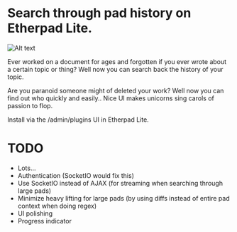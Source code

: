 # Search through pad history on Etherpad Lite.

![Alt text](http://i.imgur.com/gLoYk.png)

Ever worked on a document for ages and forgotten if you ever wrote about a certain topic or thing?  Well now you can search back the history of your topic.

Are you paranoid someone might of deleted your work?  Well now you can find out who quickly and easily..  Nice UI makes unicorns sing carols of passion to flop.

Install via the /admin/plugins UI in Etherpad Lite.

# TODO

* Lots...
* Authentication (SocketIO would fix this)
* Use SocketIO instead of AJAX (for streaming when searching through large pads)
* Minimize heavy lifting for large pads (by using diffs instead of entire pad context when doing regex)
* UI polishing
* Progress indicator
